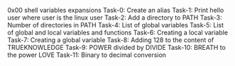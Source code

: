 0x00 shell variables expansions
Task-0: Create an alias
Task-1: Print hello user where user is the linux user
Task-2: Add a directory to PATH
Task-3: Number of directories in PATH
Task-4: List of global variables
Task-5: List of global and local variables and functions
Task-6: Creating a local variable
Task-7: Creating a global variable
Task-8: Adding 128 to the content of TRUEKNOWLEDGE
Task-9: POWER divided by DIVIDE
Task-10: BREATH to the power LOVE
Task-11: Binary to decimal conversion
